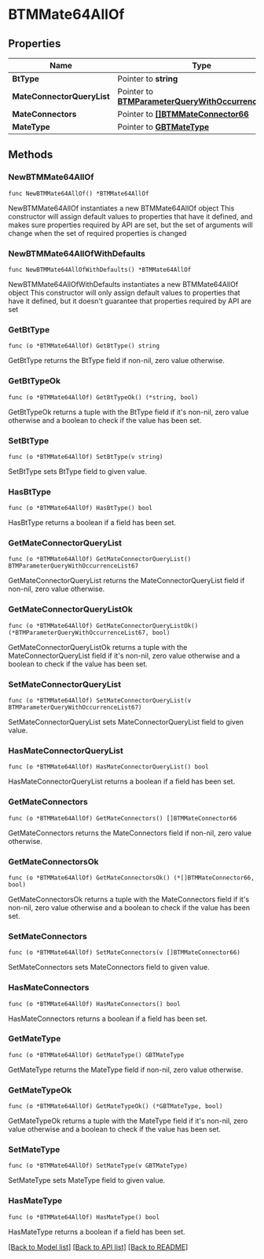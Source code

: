 # BTMMate64AllOf

## Properties

Name | Type | Description | Notes
------------ | ------------- | ------------- | -------------
**BtType** | Pointer to **string** |  | [optional] 
**MateConnectorQueryList** | Pointer to [**BTMParameterQueryWithOccurrenceList67**](BTMParameterQueryWithOccurrenceList67.md) |  | [optional] 
**MateConnectors** | Pointer to [**[]BTMMateConnector66**](BTMMateConnector66.md) |  | [optional] 
**MateType** | Pointer to [**GBTMateType**](GBTMateType.md) |  | [optional] 

## Methods

### NewBTMMate64AllOf

`func NewBTMMate64AllOf() *BTMMate64AllOf`

NewBTMMate64AllOf instantiates a new BTMMate64AllOf object
This constructor will assign default values to properties that have it defined,
and makes sure properties required by API are set, but the set of arguments
will change when the set of required properties is changed

### NewBTMMate64AllOfWithDefaults

`func NewBTMMate64AllOfWithDefaults() *BTMMate64AllOf`

NewBTMMate64AllOfWithDefaults instantiates a new BTMMate64AllOf object
This constructor will only assign default values to properties that have it defined,
but it doesn't guarantee that properties required by API are set

### GetBtType

`func (o *BTMMate64AllOf) GetBtType() string`

GetBtType returns the BtType field if non-nil, zero value otherwise.

### GetBtTypeOk

`func (o *BTMMate64AllOf) GetBtTypeOk() (*string, bool)`

GetBtTypeOk returns a tuple with the BtType field if it's non-nil, zero value otherwise
and a boolean to check if the value has been set.

### SetBtType

`func (o *BTMMate64AllOf) SetBtType(v string)`

SetBtType sets BtType field to given value.

### HasBtType

`func (o *BTMMate64AllOf) HasBtType() bool`

HasBtType returns a boolean if a field has been set.

### GetMateConnectorQueryList

`func (o *BTMMate64AllOf) GetMateConnectorQueryList() BTMParameterQueryWithOccurrenceList67`

GetMateConnectorQueryList returns the MateConnectorQueryList field if non-nil, zero value otherwise.

### GetMateConnectorQueryListOk

`func (o *BTMMate64AllOf) GetMateConnectorQueryListOk() (*BTMParameterQueryWithOccurrenceList67, bool)`

GetMateConnectorQueryListOk returns a tuple with the MateConnectorQueryList field if it's non-nil, zero value otherwise
and a boolean to check if the value has been set.

### SetMateConnectorQueryList

`func (o *BTMMate64AllOf) SetMateConnectorQueryList(v BTMParameterQueryWithOccurrenceList67)`

SetMateConnectorQueryList sets MateConnectorQueryList field to given value.

### HasMateConnectorQueryList

`func (o *BTMMate64AllOf) HasMateConnectorQueryList() bool`

HasMateConnectorQueryList returns a boolean if a field has been set.

### GetMateConnectors

`func (o *BTMMate64AllOf) GetMateConnectors() []BTMMateConnector66`

GetMateConnectors returns the MateConnectors field if non-nil, zero value otherwise.

### GetMateConnectorsOk

`func (o *BTMMate64AllOf) GetMateConnectorsOk() (*[]BTMMateConnector66, bool)`

GetMateConnectorsOk returns a tuple with the MateConnectors field if it's non-nil, zero value otherwise
and a boolean to check if the value has been set.

### SetMateConnectors

`func (o *BTMMate64AllOf) SetMateConnectors(v []BTMMateConnector66)`

SetMateConnectors sets MateConnectors field to given value.

### HasMateConnectors

`func (o *BTMMate64AllOf) HasMateConnectors() bool`

HasMateConnectors returns a boolean if a field has been set.

### GetMateType

`func (o *BTMMate64AllOf) GetMateType() GBTMateType`

GetMateType returns the MateType field if non-nil, zero value otherwise.

### GetMateTypeOk

`func (o *BTMMate64AllOf) GetMateTypeOk() (*GBTMateType, bool)`

GetMateTypeOk returns a tuple with the MateType field if it's non-nil, zero value otherwise
and a boolean to check if the value has been set.

### SetMateType

`func (o *BTMMate64AllOf) SetMateType(v GBTMateType)`

SetMateType sets MateType field to given value.

### HasMateType

`func (o *BTMMate64AllOf) HasMateType() bool`

HasMateType returns a boolean if a field has been set.


[[Back to Model list]](../README.md#documentation-for-models) [[Back to API list]](../README.md#documentation-for-api-endpoints) [[Back to README]](../README.md)


